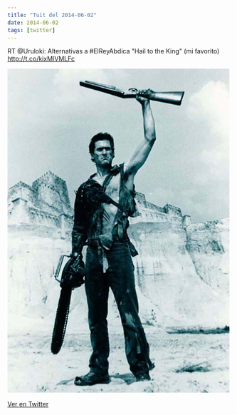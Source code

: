 ```yaml
---
title: "Tuit del 2014-06-02"
date: 2014-06-02
tags: [twitter]
---
```


RT @Uruloki: Alternativas a #ElReyAbdica "Hail to the King" (mi favorito) http://t.co/kixMIVMLFc

![Imagen](/assets/images/473404344969469952-BpHQpbhCYAMsbdw.jpg)

[Ver en Twitter](https://twitter.com/i/web/status/473404344969469952)
